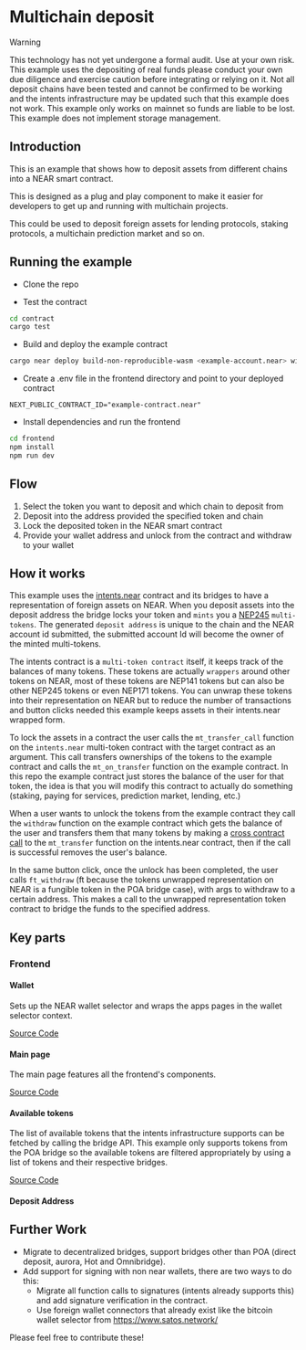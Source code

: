 # Multichain deposit 

> [!WARNING]  
> This technology has not yet undergone a formal audit. Use at your own risk. This example uses the depositing of real funds please conduct your own due diligence and exercise caution before integrating or relying on it.
> Not all deposit chains have been tested and cannot be confirmed to be working and the intents infrastructure may be updated such that this example does not work.
> This example only works on mainnet so funds are liable to be lost.
> This example does not implement storage management.

## Introduction

This is an example that shows how to deposit assets from different chains into a NEAR smart contract.

This is designed as a plug and play component to make it easier for developers to get up and running with multichain projects.

This could be used to deposit foreign assets for lending protocols, staking protocols, a multichain prediction market and so on.

## Running the example 

- Clone the repo

- Test the contract
```bash
cd contract
cargo test
```

- Build and deploy the example contract
```bash
cargo near deploy build-non-reproducible-wasm <example-account.near> with-init-call new json-args '{"intents_contract_id": "intents.near"}' prepaid-gas '100.0 Tgas' attached-deposit '0 NEAR' network-config mainnet
```

- Create a .env file in the frontend directory and point to your deployed contract
```env
NEXT_PUBLIC_CONTRACT_ID="example-contract.near"
```

- Install dependencies and run the frontend 
```bash
cd frontend
npm install
npm run dev
```

## Flow 

1) Select the token you want to deposit and which chain to deposit from 
2) Deposit into the address provided the specified token and chain
3) Lock the deposited token in the NEAR smart contract
4) Provide your wallet address and unlock from the contract and withdraw to your wallet

## How it works 

This example uses the [intents.near](https://github.com/near/intents) contract and its bridges to have a representation of foreign assets on NEAR. When you deposit assets into the deposit address the bridge locks your token and `mints` you a [NEP245](https://nomicon.io/Standards/Tokens/MultiToken/Core) `multi-tokens`. The generated `deposit address` is unique to the chain and the NEAR account id submitted, the submitted account Id will become the owner of the minted multi-tokens.

The intents contract is a `multi-token contract` itself, it keeps track of the balances of many tokens. These tokens are actually `wrappers` around other tokens on NEAR, most of these tokens are NEP141 tokens but can also be other NEP245 tokens or even NEP171 tokens. You can unwrap these tokens into their representation on NEAR but to reduce the number of transactions and button clicks needed this example keeps assets in their intents.near wrapped form.

To lock the assets in a contract the user calls the `mt_transfer_call` function on the `intents.near` multi-token contract with the target contract as an argument. This call transfers ownerships of the tokens to the example contract and calls the `mt_on_transfer` function on the example contract. In this repo the example contract just stores the balance of the user for that token, the idea is that you will modify this contract to actually do something (staking, paying for services, prediction market, lending, etc.)

When a user wants to unlock the tokens from the example contract they call the `withdraw` function on the example contract which gets the balance of the user and transfers them that many tokens by making a [cross contract call](https://docs.near.org/smart-contracts/anatomy/crosscontract) to the `mt_transfer` function on the intents.near contract, then if the call is successful removes the user's balance.

In the same button click, once the unlock has been completed, the user calls `ft_withdraw` (ft because the tokens unwrapped representation on NEAR is a fungible token in the POA bridge case), with args to withdraw to a certain address. This makes a call to the unwrapped representation token contract to bridge the funds to the specified address.

## Key parts 

### Frontend

#### Wallet 

Sets up the NEAR wallet selector and wraps the apps pages in the wallet selector context.

[Source Code](./frontend/src/app/provider.js)

#### Main page

The main page features all the frontend's components. 

[Source Code](./frontend/src/app/page.js)

#### Available tokens  

The list of available tokens that the intents infrastructure supports can be fetched by calling the bridge API. This example only supports tokens from the POA bridge so the available tokens are filtered appropriately by using a list of tokens and their respective bridges.

[Source Code](./frontend/src/app/components/TokenSelector.js#L18-L27)

#### Deposit Address 




## Further Work
- Migrate to decentralized bridges, support bridges other than POA (direct deposit, aurora, Hot and Omnibridge).
- Add support for signing with non near wallets, there are two ways to do this:
    - Migrate all function calls to signatures (intents already supports this) and add signature verification in the contract.
    - Use foreign wallet connectors that already exist like the bitcoin wallet selector from https://www.satos.network/

Please feel free to contribute these!
